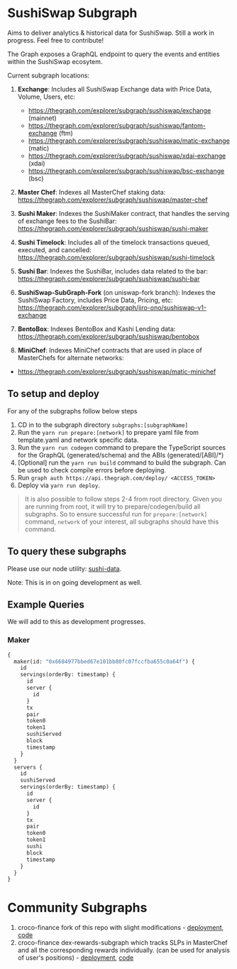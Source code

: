# SushiSwap Subgraph

Aims to deliver analytics & historical data for SushiSwap. Still a work in progress. Feel free to contribute!

The Graph exposes a GraphQL endpoint to query the events and entities within the SushiSwap ecosytem.

Current subgraph locations:

1. **Exchange**: Includes all SushiSwap Exchange data with Price Data, Volume, Users, etc:
   + https://thegraph.com/explorer/subgraph/sushiswap/exchange (mainnet)
   + https://thegraph.com/explorer/subgraph/sushiswap/fantom-exchange (ftm)
   + https://thegraph.com/explorer/subgraph/sushiswap/matic-exchange (matic)
   + https://thegraph.com/explorer/subgraph/sushiswap/xdai-exchange (xdai)
   + https://thegraph.com/explorer/subgraph/sushiswap/bsc-exchange (bsc)

2. **Master Chef**: Indexes all MasterChef staking data: https://thegraph.com/explorer/subgraph/sushiswap/master-chef

3. **Sushi Maker**: Indexes the SushiMaker contract, that handles the serving of exchange fees to the SushiBar: https://thegraph.com/explorer/subgraph/sushiswap/sushi-maker

4. **Sushi Timelock**: Includes all of the timelock transactions queued, executed, and cancelled: https://thegraph.com/explorer/subgraph/sushiswap/sushi-timelock

5. **Sushi Bar**: Indexes the SushiBar, includes data related to the bar: https://thegraph.com/explorer/subgraph/sushiswap/sushi-bar

6. **SushiSwap-SubGraph-Fork** (on uniswap-fork branch): Indexes the SushiSwap Factory, includes Price Data, Pricing, etc: https://thegraph.com/explorer/subgraph/jiro-ono/sushiswap-v1-exchange

7. **BentoBox**: Indexes BentoBox and Kashi Lending data: https://thegraph.com/explorer/subgraph/sushiswap/bentobox

8. **MiniChef**: Indexes MiniChef contracts that are used in place of MasterChefs for alternate networks:
  + https://thegraph.com/explorer/subgraph/sushiswap/matic-minichef

## To setup and deploy

For any of the subgraphs follow below steps

1. CD in to the subgraph directory `subgraphs:[subgraphName]`
2. Run the `yarn run prepare:[network]` to prepare yaml file from template.yaml and network specific data.
3. Run the `yarn run codegen` command to prepare the TypeScript sources for the GraphQL (generated/schema) and the ABIs (generated/[ABI]/\*)
4. [Optional] run the `yarn run build` command to build the subgraph. Can be used to check compile errors before deploying.
5. Run `graph auth https://api.thegraph.com/deploy/ <ACCESS_TOKEN>`
6. Deploy via `yarn run deploy`.

> It is also possible to follow steps 2-4 from root directory. Given you are running from root, it will try to prepare/codegen/build all subgraphs.
> So to ensure successful run for `prepare:[network]` command, `network` of your interest, all subgraphs should have this command.
## To query these subgraphs

Please use our node utility: [sushi-data](https://github.com/sushiswap/sushi-data).

Note: This is in on going development as well.

## Example Queries

We will add to this as development progresses.

### Maker

```graphql
{
  maker(id: "0x6684977bbed67e101bb80fc07fccfba655c0a64f") {
    id
    servings(orderBy: timestamp) {
      id
      server {
        id
      }
      tx
      pair
      token0
      token1
      sushiServed
      block
      timestamp
    }
  }
  servers {
    id
    sushiServed
    servings(orderBy: timestamp) {
      id
      server {
        id
      }
      tx
      pair
      token0
      token1
      sushi
      block
      timestamp
    }
  }
}
```

# Community Subgraphs

1) croco-finance fork of this repo with slight modifications - [deployment](https://thegraph.com/explorer/subgraph/benesjan/sushi-swap), [code](https://github.com/croco-finance/sushiswap-subgraph)
2) croco-finance dex-rewards-subgraph which tracks SLPs in MasterChef and all the corresponding rewards individually. (can be used for analysis of user's positions) - [deployment](https://thegraph.com/explorer/subgraph/benesjan/dex-rewards-subgraph), [code](https://github.com/croco-finance/dex-rewards-subgraph)
